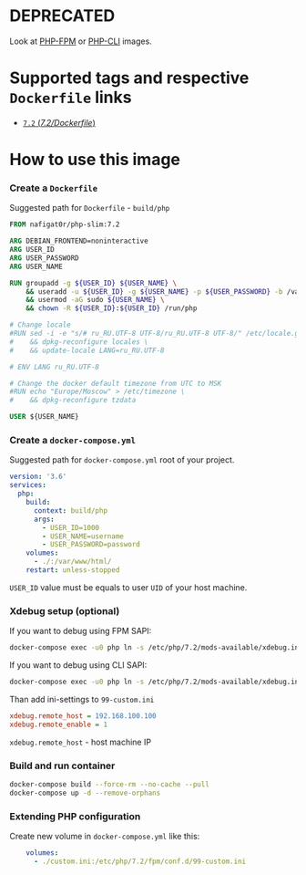 # DEPRECATED
Look at [PHP-FPM][PHP FPM] or [PHP-CLI][PHP CLI] images.

# Supported tags and respective `Dockerfile` links
-	[`7.2` (*7.2/Dockerfile*)](https://github.com/nafigator/docker-library/blob/master/php-slim/7.2/Dockerfile)

# How to use this image
### Create a `Dockerfile`

Suggested path for `Dockerfile` - `build/php`
```dockerfile
FROM nafigat0r/php-slim:7.2

ARG DEBIAN_FRONTEND=noninteractive
ARG USER_ID
ARG USER_PASSWORD
ARG USER_NAME

RUN groupadd -g ${USER_ID} ${USER_NAME} \
    && useradd -u ${USER_ID} -g ${USER_NAME} -p ${USER_PASSWORD} -b /var/www/html -d /var/www ${USER_NAME} \
    && usermod -aG sudo ${USER_NAME} \
    && chown -R ${USER_ID}:${USER_ID} /run/php

# Change locale
#RUN sed -i -e "s/# ru_RU.UTF-8 UTF-8/ru_RU.UTF-8 UTF-8/" /etc/locale.gen \
#    && dpkg-reconfigure locales \
#    && update-locale LANG=ru_RU.UTF-8

# ENV LANG ru_RU.UTF-8

# Change the docker default timezone from UTC to MSK
#RUN echo "Europe/Moscow" > /etc/timezone \
#    && dpkg-reconfigure tzdata

USER ${USER_NAME}
```

### Create a `docker-compose.yml`

Suggested path for `docker-compose.yml` root of your project.
```yaml
version: '3.6'
services:
  php:
    build:
      context: build/php
      args:
        - USER_ID=1000
        - USER_NAME=username
        - USER_PASSWORD=password
    volumes:
      - ./:/var/www/html/
    restart: unless-stopped
```

`USER_ID` value must be equals to user `UID` of your host machine.

### Xdebug setup (optional)
If you want to debug using FPM SAPI:
```bash
docker-compose exec -u0 php ln -s /etc/php/7.2/mods-available/xdebug.ini /etc/php/7.2/fpm/conf.d/20-xdebug.ini
```
If you want to debug using CLI SAPI:
```bash
docker-compose exec -u0 php ln -s /etc/php/7.2/mods-available/xdebug.ini /etc/php/7.2/cli/conf.d/20-xdebug.ini
```

Than add ini-settings to `99-custom.ini`
```ini
xdebug.remote_host = 192.168.100.100
xdebug.remote_enable = 1
```
`xdebug.remote_host` - host machine IP

### Build and run container
```bash
docker-compose build --force-rm --no-cache --pull
docker-compose up -d --remove-orphans
```
### Extending PHP configuration

Create new volume in `docker-compose.yml` like this:
```yaml
    volumes:
      - ./custom.ini:/etc/php/7.2/fpm/conf.d/99-custom.ini
```

  [PHP CLI]: https://hub.docker.com/r/nafigat0r/php-cli
  [PHP FPM]: https://hub.docker.com/r/nafigat0r/php-fpm
